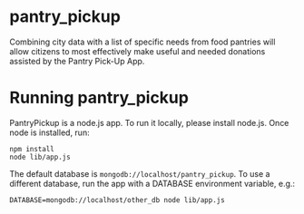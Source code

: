 pantry_pickup
=============

Combining city data with a list of specific needs from food pantries will allow citizens to most effectively make useful and needed donations assisted by the Pantry Pick-Up App. 

Running pantry_pickup
=====================

PantryPickup is a node.js app. To run it locally, please install node.js. Once node is installed, run:

    npm install
    node lib/app.js

The default database is `mongodb://localhost/pantry_pickup`. To use a different database, run the app with a DATABASE environment variable, e.g.:

    DATABASE=mongodb://localhost/other_db node lib/app.js
